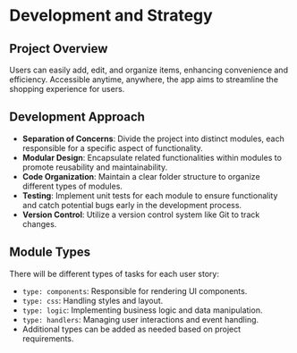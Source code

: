 # Development and Strategy

## Project Overview

Users can easily add, edit, and organize items, enhancing convenience and
efficiency. Accessible anytime, anywhere, the app aims to streamline the
shopping experience for users.

## Development Approach

- **Separation of Concerns**: Divide the project into distinct modules, each
  responsible for a specific aspect of functionality.
- **Modular Design**: Encapsulate related functionalities within modules to
  promote reusability and maintainability.
- **Code Organization**: Maintain a clear folder structure to organize different
  types of modules.
- **Testing**: Implement unit tests for each module to ensure functionality and
  catch potential bugs early in the development process.
- **Version Control**: Utilize a version control system like Git to track
  changes.

## Module Types

There will be different types of tasks for each user story:

- `type: components`: Responsible for rendering UI components.
- `type: css`: Handling styles and layout.
- `type: logic`: Implementing business logic and data manipulation.
- `type: handlers`: Managing user interactions and event handling.
- Additional types can be added as needed based on project requirements.

